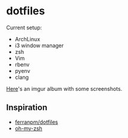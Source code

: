 # dotfiles

Current setup:

- ArchLinux
- i3 window manager
- zsh
- Vim
- rbenv
- pyenv
- clang

[Here][imgur]'s an imgur album with some screenshots.

## Inspiration

- [ferranpm/dotfiles](http://github.com/ferranpm/dotfiles)
- [oh-my-zsh](http://github.com/robbyrussell/oh-my-zsh)

[imgur]: http://imgur.com/a/qdU0e
